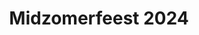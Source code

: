 ---
title: "Midzomerfeest 2024"

cover_image: "/uploads/DSC_0880.jpg"

album_images:
  - title: ""
    path: "/uploads/DSC_0879.jpg"
  - title: ""
    path: "/uploads/DSC_0880.jpg"
  - title: ""
    path: "/uploads/DSC_0881.jpg"
---